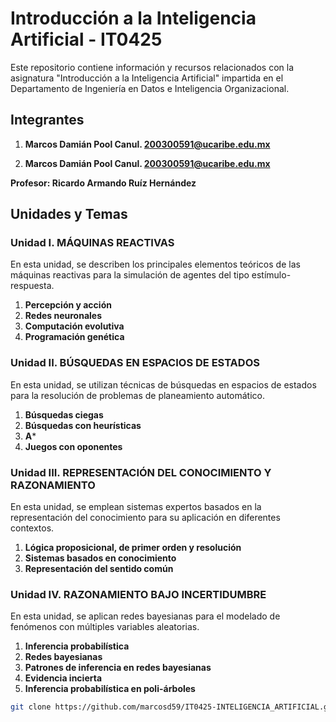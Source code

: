 # Introducción a la Inteligencia Artificial - IT0425

Este repositorio contiene información y recursos relacionados con la asignatura "Introducción a la Inteligencia Artificial" impartida en el Departamento de Ingeniería en Datos e Inteligencia Organizacional.

## Integrantes

1. **Marcos Damián Pool Canul. 200300591@ucaribe.edu.mx**

2. **Marcos Damián Pool Canul. 200300591@ucaribe.edu.mx**

**Profesor: Ricardo Armando Ruíz Hernández**

## Unidades y Temas

### Unidad I. MÁQUINAS REACTIVAS

En esta unidad, se describen los principales elementos teóricos de las máquinas reactivas para la simulación de agentes del tipo estímulo-respuesta.

1. **Percepción y acción**
2. **Redes neuronales**
3. **Computación evolutiva**
4. **Programación genética**

### Unidad II. BÚSQUEDAS EN ESPACIOS DE ESTADOS

En esta unidad, se utilizan técnicas de búsquedas en espacios de estados para la resolución de problemas de planeamiento automático.

1. **Búsquedas ciegas**
2. **Búsquedas con heurísticas**
3. **A***
4. **Juegos con oponentes**

### Unidad III. REPRESENTACIÓN DEL CONOCIMIENTO Y RAZONAMIENTO

En esta unidad, se emplean sistemas expertos basados en la representación del conocimiento para su aplicación en diferentes contextos.

1. **Lógica proposicional, de primer orden y resolución**
2. **Sistemas basados en conocimiento**
3. **Representación del sentido común**

### Unidad IV. RAZONAMIENTO BAJO INCERTIDUMBRE

En esta unidad, se aplican redes bayesianas para el modelado de fenómenos con múltiples variables aleatorias.

1. **Inferencia probabilística**
2. **Redes bayesianas**
3. **Patrones de inferencia en redes bayesianas**
4. **Evidencia incierta**
5. **Inferencia probabilística en poli-árboles**

```bash
git clone https://github.com/marcosd59/IT0425-INTELIGENCIA_ARTIFICIAL.git
```
